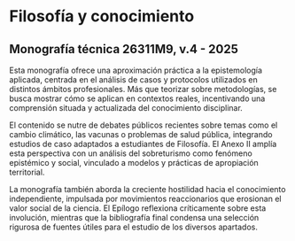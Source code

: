 # Filosofía y conocimiento
## Monografía técnica 26311M9, v.4 - 2025

Esta monografía ofrece una aproximación práctica a la epistemología aplicada, centrada en el análisis de casos y protocolos utilizados en distintos ámbitos profesionales. Más que teorizar sobre metodologías, se busca mostrar cómo se aplican en contextos reales, incentivando una comprensión situada y actualizada del conocimiento disciplinar.

El contenido se nutre de debates públicos recientes sobre temas como el cambio climático, las vacunas o problemas de salud pública, integrando estudios de caso adaptados a estudiantes de Filosofía. El Anexo II amplía esta perspectiva con un análisis del sobreturismo como fenómeno epistémico y social, vinculado a modelos y prácticas de apropiación territorial.

La monografía también aborda la creciente hostilidad hacia el conocimiento independiente, impulsada por movimientos reaccionarios que erosionan el valor social de la ciencia. El Epílogo reflexiona críticamente sobre esta involución, mientras que la bibliografía final condensa una selección rigurosa de fuentes útiles para el estudio de los diversos apartados. 
